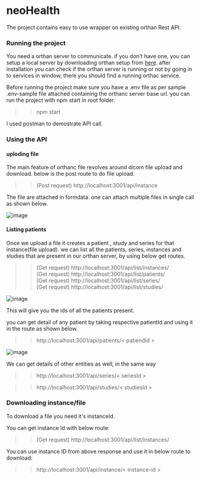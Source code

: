 # neoHealth
The project contains easy to use wrapper on existing orthan Rest API.

### Running the project

You need a orthan server to communicate. if you don't have one, you can setup a local server by downloading orthan setup from [here](https://www.orthanc-server.com/download.php).
after installation you can check if the orthan server is running or not by going in to services in window, there you should find a running orthac service.

Before running the project make sure you have a .env file as per sample .env-sample file attached containing the orthanc server base url.
you can run the project with npm start in root folder.

>> npm start

I used postman to demostrate API call.

### Using the API

#### uploding file

The main feature of orthanc file revolves around dicom file upload and download. below is the post route to do file upload.

>> (Post request)    http://localhost:3001/api/instance  

The file are attached in formdata. one can attach multiple files in single call as shown below.

![image](https://user-images.githubusercontent.com/85926236/156495638-6bd25c40-06eb-4ca4-8b1e-8d1e4644c4a7.png)

#### Listing patients

Once we upload a file it creates a patient , study and series for that instance(file upload).
we can list all the patients, series, instances and studies that are present in our orthan server, by using below get routes.

>> (Get request)  http://localhost:3001/api/list/instances/  
>> (Get request)  http://localhost:3001/api/list/patients/  
>> (Get request)  http://localhost:3001/api/list/series/  
>> (Get request)  http://localhost:3001/api/list/studies/  

![image](https://user-images.githubusercontent.com/85926236/156497698-436b575d-bd82-4d2e-a294-48c76205b48b.png)

This will give you the ids of all the patients present.

you can get detail of any patient by taking respective patientId and using it in the route as shown below.

>> http://localhost:3001/api/patients/< patiendId >

![image](https://user-images.githubusercontent.com/85926236/156497865-e15bef99-94db-4d20-8409-6de9747b906c.png)

We can get details of other entities as well, in the same way
>> http://localhost:3001/api/series/< seriesId >

>> http://localhost:3001/api/studies/< studiesId >
  
 
### Downloading instance/file
  
  To download a file you need it's instanceId.
  
  You can get instance Id with below route:
  
  >> (Get request)  http://localhost:3001/api/list/instances/  

  You can use instance ID from above response and use it in below route to download:
  
  >> http://localhost:3001/api/instance/< instance-id >



